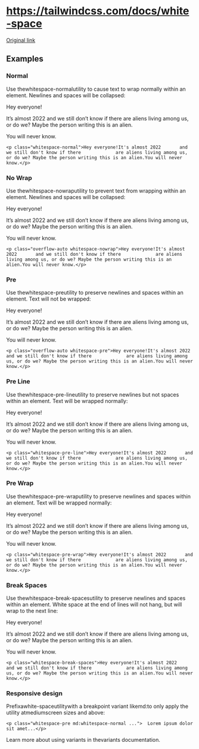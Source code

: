# https://tailwindcss.com/docs/white-space

[Original link](https://tailwindcss.com/docs/white-space)

## Examples

### Normal

Use thewhitespace-normalutility to cause text to wrap normally within an element. Newlines and spaces will be collapsed:

Hey everyone!

It’s almost 2022       and we still don’t know if there             are aliens living among us, or do we? Maybe the person writing this is an alien.

You will never know.

```
<p class="whitespace-normal">Hey everyone!It's almost 2022       and we still don't know if there             are aliens living among us, or do we? Maybe the person writing this is an alien.You will never know.</p>
```

### No Wrap

Use thewhitespace-nowraputility to prevent text from wrapping within an element. Newlines and spaces will be collapsed:

Hey everyone!

It’s almost 2022       and we still don’t know if there             are aliens living among us, or do we? Maybe the person writing this is an alien.

You will never know.

```
<p class="overflow-auto whitespace-nowrap">Hey everyone!It's almost 2022       and we still don't know if there             are aliens living among us, or do we? Maybe the person writing this is an alien.You will never know.</p>
```

### Pre

Use thewhitespace-preutility to preserve newlines and spaces within an element. Text will not be wrapped:

Hey everyone!

It’s almost 2022       and we still don’t know if there             are aliens living among us, or do we? Maybe the person writing this is an alien.

You will never know.

```
<p class="overflow-auto whitespace-pre">Hey everyone!It's almost 2022       and we still don't know if there             are aliens living among us, or do we? Maybe the person writing this is an alien.You will never know.</p>
```

### Pre Line

Use thewhitespace-pre-lineutility to preserve newlines but not spaces within an element. Text will be wrapped normally:

Hey everyone!

It’s almost 2022       and we still don’t know if there             are aliens living among us, or do we? Maybe the person writing this is an alien.

You will never know.

```
<p class="whitespace-pre-line">Hey everyone!It's almost 2022       and we still don't know if there             are aliens living among us, or do we? Maybe the person writing this is an alien.You will never know.</p>
```

### Pre Wrap

Use thewhitespace-pre-wraputility to preserve newlines and spaces within an element. Text will be wrapped normally:

Hey everyone!

It’s almost 2022       and we still don’t know if there             are aliens living among us, or do we? Maybe the person writing this is an alien.

You will never know.

```
<p class="whitespace-pre-wrap">Hey everyone!It's almost 2022       and we still don't know if there             are aliens living among us, or do we? Maybe the person writing this is an alien.You will never know.</p>
```

### Break Spaces

Use thewhitespace-break-spacesutility to preserve newlines and spaces within an element. White space at the end of lines will not hang, but will wrap to the next line:

Hey everyone!

It’s almost 2022       and we still don’t know if there             are aliens living among us, or do we? Maybe the person writing this is an alien.

You will never know.

```
<p class="whitespace-break-spaces">Hey everyone!It's almost 2022       and we still don't know if there             are aliens living among us, or do we? Maybe the person writing this is an alien.You will never know.</p>
```

### Responsive design

Prefixawhite-spaceutilitywith a breakpoint variant likemd:to only apply the utility atmediumscreen sizes and above:

```
<p class="whitespace-pre md:whitespace-normal ...">  Lorem ipsum dolor sit amet...</p>
```

Learn more about using variants in thevariants documentation.
